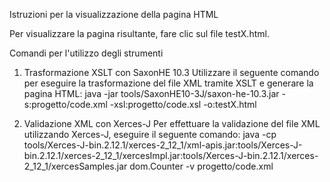 Istruzioni per la visualizzazione della pagina HTML

Per visualizzare la pagina risultante, fare clic sul file testX.html.

Comandi per l'utilizzo degli strumenti

1. Trasformazione XSLT con SaxonHE 10.3
Utilizzare il seguente comando per eseguire la trasformazione del file XML tramite XSLT e generare la pagina HTML: java -jar tools/SaxonHE10-3J/saxon-he-10.3.jar -s:progetto/code.xml -xsl:progetto/code.xsl -o:testX.html

2. Validazione XML con Xerces-J
Per effettuare la validazione del file XML utilizzando Xerces-J, eseguire il seguente comando: java -cp tools/Xerces-J-bin.2.12.1/xerces-2_12_1/xml-apis.jar:tools/Xerces-J-bin.2.12.1/xerces-2_12_1/xercesImpl.jar:tools/Xerces-J-bin.2.12.1/xerces-2_12_1/xercesSamples.jar dom.Counter -v progetto/code.xml
